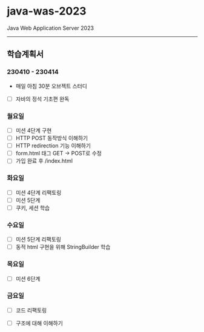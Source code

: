 # java-was-2023
Java Web Application Server 2023

-----

## 학습계획서

### 230410 - 230414
- 매일 아침 30분 오브젝트 스터디
- [ ] 자바의 정석 기초편 완독

### 월요일
- [ ] 미션 4단계 구현
- [ ] HTTP POST 동작방식 이해하기
- [ ] HTTP redirection 기능 이해하기
- [ ] form.html 태그 GET -> POST로 수정
- [ ] 가입 완료 후 /index.html

### 화요일
- [ ] 미션 4단계 리팩토링
- [ ] 미션 5단계
- [ ] 쿠키, 세션 학습

### 수요일
- [ ] 미션 5단계 리팩토링
- [ ] 동적 html 구현을 위해 StringBuilder 학습

### 목요일
- [ ] 미션 6단계

### 금요일
- [ ] 코드 리팩토링
- [ ] 구조에 대해 이해하기

